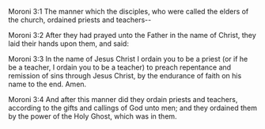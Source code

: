 Moroni 3:1 The manner which the disciples, who were called the elders of
the church, ordained priests and teachers--

Moroni 3:2 After they had prayed unto the Father in the name of Christ,
they laid their hands upon them, and said:

Moroni 3:3 In the name of Jesus Christ I ordain you to be a priest (or
if he be a teacher, I ordain you to be a teacher) to preach repentance
and remission of sins through Jesus Christ, by the endurance of faith on
his name to the end. Amen.

Moroni 3:4 And after this manner did they ordain priests and teachers,
according to the gifts and callings of God unto men; and they ordained
them by the power of the Holy Ghost, which was in them.
